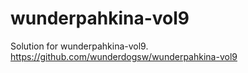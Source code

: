 # wunderpahkina-vol9
Solution for wunderpahkina-vol9.
https://github.com/wunderdogsw/wunderpahkina-vol9